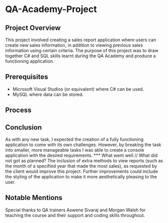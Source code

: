 # QA-Academy-Project

## Project Overview
This project involved creating a sales report application where users can create new sales information, in addition to viewing previous sales information using certain criteria.  The purpose of this project was to draw together C# and SQL skills learnt during the QA Academy and produce a functioning application.


## Prerequisites
<ul>
  <li> Microsoft Visual Studios (or equivalent) where C# can be used.  </li>
  <li> MySQL where data can be stored. </li>
  
</ul>
  

## Process


## Conclusion
As with any new task, I expected the creation of a fully functioning application to come with its own challenges.  However, by breaking the task into smaller, more manageable tasks I was able to create a console application with the desired requirements.
*** What went well // What did not got as planned?
The inclusion of extra methods to view reports (such as the month of a specified year that made the most sales), as requested by the client would improve this project.  Further improvements could include the styling of the application to make it more aesthetically pleasing to the user.

## Notable Mentions
Special thanks to QA trainers Aswene Sivaraj and Morgan Walsh for teaching the course and their support and coding skills throughout.

